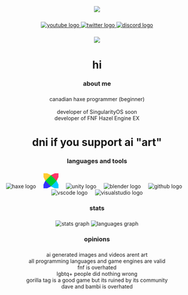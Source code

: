 <div align="center">
  <img height="150" src="https://avatars.githubusercontent.com/u/170588852?v=4"  />
</div>

###

<div align="center">
  <a href="https://www.youtube.com/@icastreallybadwifi" target="_blank">
    <img src="https://raw.githubusercontent.com/maurodesouza/profile-readme-generator/master/src/assets/icons/social/youtube/default.svg" width="72" height="60" alt="youtube logo"  />
  </a>
  <a href="https://x.com/daveandbambi25" target="_blank">
    <img src="https://raw.githubusercontent.com/maurodesouza/profile-readme-generator/master/src/assets/icons/social/twitter/default.svg" width="72" height="60" alt="twitter logo"  />
  </a>
  <a href="https://discord.gg/BKjAGzUsWS" target="_blank">
    <img src="https://raw.githubusercontent.com/maurodesouza/profile-readme-generator/master/src/assets/icons/social/discord/default.svg" width="72" height="60" alt="discord logo"  />
  </a>
</div>

###

<div align="center">
  <img src="https://visitor-badge.laobi.icu/badge?page_id=null0346.null0346&left_text=profile%20views"  />
</div>

###

<h1 align="center">hi</h1>

###

<h3 align="center">about me</h3>

###

<p align="center">canadian haxe programmer (beginner)<br><br>developer of SingularityOS soon<br>developer of FNF Hazel Engine EX</p>

###

<h1 align="center">dni if you support ai "art"</h1>

###

<h3 align="center">languages and tools</h3>

###

<div align="center">
  <img src="https://cdn.jsdelivr.net/gh/devicons/devicon/icons/haxe/haxe-original.svg" height="40" alt="haxe logo"  />
  <img width="12" />
  <img src="Haxeflixel.png" height="40" alt="haxeflixel logo"  />
  <img width="12" />
  <img src="https://cdn.jsdelivr.net/gh/devicons/devicon/icons/unity/unity-original.svg" height="40" alt="unity logo"  />
  <img width="12" />
  <img src="https://cdn.jsdelivr.net/gh/devicons/devicon/icons/blender/blender-original.svg" height="40" alt="blender logo"  />
  <img width="12" />
  <img src="https://cdn.jsdelivr.net/gh/devicons/devicon/icons/github/github-original.svg" height="40" alt="github logo"  />
  <img width="12" />
  <img src="https://cdn.jsdelivr.net/gh/devicons/devicon/icons/vscode/vscode-original.svg" height="40" alt="vscode logo"  />
  <img width="12" />
  <img src="https://cdn.jsdelivr.net/gh/devicons/devicon/icons/visualstudio/visualstudio-plain.svg" height="40" alt="visualstudio logo"  />
</div>

###

<h3 align="center">stats</h3>

###

<div align="center">
  <img src="https://github-readme-stats.vercel.app/api?username=null0346&hide_title=false&hide_rank=false&show_icons=true&include_all_commits=true&count_private=true&disable_animations=false&theme=dracula&locale=en&hide_border=false&order=1" height="150" alt="stats graph"  />
  <img src="https://github-readme-stats.vercel.app/api/top-langs?username=null0346&locale=en&hide_title=false&layout=compact&card_width=320&langs_count=5&theme=dracula&hide_border=false&order=2" height="150" alt="languages graph"  />
</div>

###

<h3 align="center">opinions</h3>

###

<p align="center">ai generated images and videos arent art<br>all programming languages and game engines are valid<br>fnf is overhated<br>lgbtq+ people did nothing wrong<br>gorilla tag is a good game but its ruined by its community<br>dave and bambi is overhated</p>

###
